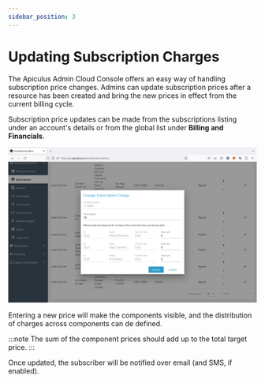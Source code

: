 ```yaml
---
sidebar_position: 3
---
```

# Updating Subscription Charges

The Apiculus Admin Cloud Console offers an easy way of handling subscription price changes. Admins can update subscription prices after a resource has been created and bring the new prices in effect from the current billing cycle.

Subscription price updates can be made from the subscriptions listing under an account's details or from the global list under **Billing and Financials**.

![Updating Subscription Charges](img/UpdatingSubscriptionCharges.png)

Entering a new price will make the components visible, and the distribution of charges across components can de defined. 

:::note
The sum of the component prices should add up to the total target price.
:::

Once updated, the subscriber will be notified over email (and SMS, if enabled).




